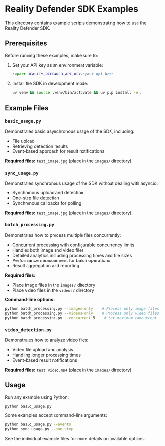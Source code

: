 # Reality Defender SDK Examples

This directory contains example scripts demonstrating how to use the Reality Defender SDK.

## Prerequisites

Before running these examples, make sure to:

1. Set your API key as an environment variable:
   ```bash
   export REALITY_DEFENDER_API_KEY="your-api-key"
   ```

2. Install the SDK in development mode:
   ```bash
   uv venv && source .venv/bin/activate && uv pip install -e .
   ```

## Example Files

### `basic_usage.py`
Demonstrates basic asynchronous usage of the SDK, including:
- File upload
- Retrieving detection results
- Event-based approach for result notifications

**Required files:** `test_image.jpg` (place in the `images/` directory)

### `sync_usage.py`
Demonstrates synchronous usage of the SDK without dealing with asyncio:
- Synchronous upload and detection
- One-step file detection
- Synchronous callbacks for polling

**Required files:** `test_image.jpg` (place in the `images/` directory)

### `batch_processing.py`
Demonstrates how to process multiple files concurrently:
- Concurrent processing with configurable concurrency limits
- Handles both image and video files
- Detailed analytics including processing times and file sizes
- Performance measurement for batch operations
- Result aggregation and reporting

**Required files:** 
- Place image files in the `images/` directory
- Place video files in the `videos/` directory

**Command-line options:**
```bash
python batch_processing.py --images-only    # Process only image files
python batch_processing.py --videos-only    # Process only video files
python batch_processing.py --concurrent 5    # Set maximum concurrent files to process
```

### `video_detection.py`
Demonstrates how to analyze video files:
- Video file upload and analysis
- Handling longer processing times
- Event-based result notifications

**Required files:** `test_video.mp4` (place in the `images/` directory)

## Usage

Run any example using Python:

```bash
python basic_usage.py
```

Some examples accept command-line arguments:

```bash
python basic_usage.py --events
python sync_usage.py --one-step
```

See the individual example files for more details on available options. 